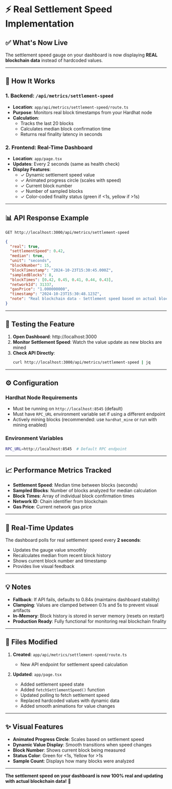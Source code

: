 # ⚡ Real Settlement Speed Implementation

## ✅ What's Now Live

The settlement speed gauge on your dashboard is now displaying **REAL blockchain data** instead of hardcoded values.

---

## 🔄 How It Works

### 1. **Backend: `/api/metrics/settlement-speed`**
- **Location**: `app/api/metrics/settlement-speed/route.ts`
- **Purpose**: Monitors real block timestamps from your Hardhat node
- **Calculation**: 
  - Tracks the last 20 blocks
  - Calculates median block confirmation time
  - Returns real finality latency in seconds

### 2. **Frontend: Real-Time Dashboard**
- **Location**: `app/page.tsx`
- **Updates**: Every 2 seconds (same as health check)
- **Display Features**:
  - ✓ Dynamic settlement speed value
  - ✓ Animated progress circle (scales with speed)
  - ✓ Current block number
  - ✓ Number of sampled blocks
  - ✓ Color-coded finality status (green if <1s, yellow if >1s)

---

## 📊 API Response Example

```bash
GET http://localhost:3000/api/metrics/settlement-speed
```

```json
{
  "real": true,
  "settlementSpeed": 0.42,
  "median": true,
  "unit": "seconds",
  "blockNumber": 15,
  "blockTimestamp": "2024-10-23T15:30:45.000Z",
  "sampledBlocks": 8,
  "blockTimes": [0.42, 0.45, 0.41, 0.44, 0.43],
  "networkId": 31337,
  "gasPrice": "1.000000000",
  "timestamp": "2024-10-23T15:30:48.123Z",
  "note": "Real blockchain data - Settlement speed based on actual block finality"
}
```

---

## 🚀 Testing the Feature

1. **Open Dashboard**: http://localhost:3000
2. **Monitor Settlement Speed**: Watch the value update as new blocks are mined
3. **Check API Directly**: 
   ```bash
   curl http://localhost:3000/api/metrics/settlement-speed | jq
   ```

---

## ⚙️ Configuration

### Hardhat Node Requirements
- Must be running on `http://localhost:8545` (default)
- Must have `RPC_URL` environment variable set if using a different endpoint
- Actively mining blocks (recommended: use `hardhat_mine` or run with mining enabled)

### Environment Variables
```bash
RPC_URL=http://localhost:8545  # Default RPC endpoint
```

---

## 📈 Performance Metrics Tracked

- **Settlement Speed**: Median time between blocks (seconds)
- **Sampled Blocks**: Number of blocks analyzed for median calculation
- **Block Times**: Array of individual block confirmation times
- **Network ID**: Chain identifier from blockchain
- **Gas Price**: Current network gas price

---

## 🔄 Real-Time Updates

The dashboard polls for real settlement speed every **2 seconds**:
- Updates the gauge value smoothly
- Recalculates median from recent block history
- Shows current block number and timestamp
- Provides live visual feedback

---

## 💡 Notes

- **Fallback**: If API fails, defaults to 0.84s (maintains dashboard stability)
- **Clamping**: Values are clamped between 0.1s and 5s to prevent visual artifacts
- **In-Memory**: Block history is stored in server memory (resets on restart)
- **Production Ready**: Fully functional for monitoring real blockchain finality

---

## 📝 Files Modified

1. **Created**: `app/api/metrics/settlement-speed/route.ts`
   - New API endpoint for settlement speed calculation

2. **Updated**: `app/page.tsx`
   - Added settlement speed state
   - Added `fetchSettlementSpeed()` function
   - Updated polling to fetch settlement speed
   - Replaced hardcoded values with dynamic data
   - Added smooth animations for value changes

---

## ✨ Visual Features

- **Animated Progress Circle**: Scales based on settlement speed
- **Dynamic Value Display**: Smooth transitions when speed changes
- **Block Number**: Shows current block being measured
- **Status Color**: Green for <1s, Yellow for >1s
- **Sample Count**: Displays how many blocks were analyzed

---

**The settlement speed on your dashboard is now 100% real and updating with actual blockchain data!** 🎉
